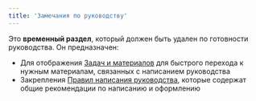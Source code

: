 ```yaml
---
title: 'Замечания по руководству'
---
```


Это **временный раздел**, который должен быть удален по готовности руководства. Он предназначен:
- Для отображения [Задач и материалов](task.md) для быстрого перехода к нужным материалам, связанных с написанием
  руководства
- Закрепления [Правил написания руководства](rule.md), которые содержат общие рекомендации по написанию и оформлению

